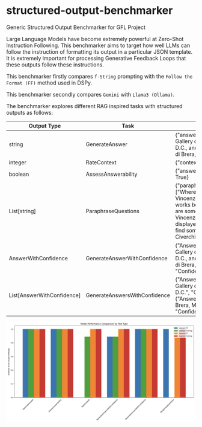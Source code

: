 # structured-output-benchmarker
Generic Structured Output Benchmarker for GFL Project

Large Language Models have become extremely powerful at Zero-Shot Instruction Following. This benchmarker aims to target how well LLMs can follow the instruction of formatting its output in a particular JSON template. It is extremely important for processing Generative Feedback Loops that these outputs follow these instructions.

This benchmarker firstly compares `f-String` prompting with the `Follow the Format (FF)` method used in DSPy.

This benchmarker secondly compares `Gemini` with `Llama3 (Ollama)`.

The benchmarker explores different RAG inspired tasks with structured outputs as follows:

| Output Type                        | Task                        | Example                                                                                                                                           |
|-----------------------------|-----------------------------|---------------------------------------------------------------------------------------------------------------------------------------------------|
| string                      | GenerateAnswer              | {"answer": "The National Gallery of Art, Washington D.C., and the Pinacoteca di Brera, Milan, Italy."}                                             |
| integer                     | RateContext                 | {"context_score": 5}                                                                                                                              |
| boolean                     | AssessAnswerability         | {"answerable_question": True}                                                                                                                     |
| List[string]                | ParaphraseQuestions         | {"paraphrased_questions": ["Where can some of Vincenzo Civerchio’s works be found?", "Where are some pieces by Vincenzo Civerchio displayed?", "Where can I find some of Vincenzo Civerchio’s art?"]} |
| AnswerWithConfidence        | GenerateAnswerWithConfidence| {"Answer": "The National Gallery of Art, Washington D.C., and the Pinacoteca di Brera, Milan, Italy.", "Confidence": 5}                            |
| List[AnswerWithConfidence]  | GenerateAnswersWithConfidence| {"Answer": "National Gallery of Art, Washington D.C.", "Confidence": 5}, {"Answer": "Pinacoteca di Brera, Milan, Italy", "Confidence": 4}         |

![Experimental Results](./results.png)
